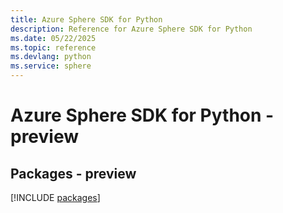 ```yaml
---
title: Azure Sphere SDK for Python
description: Reference for Azure Sphere SDK for Python
ms.date: 05/22/2025
ms.topic: reference
ms.devlang: python
ms.service: sphere
---
```

# Azure Sphere SDK for Python - preview
## Packages - preview
[!INCLUDE [packages](sphere-index.md)]